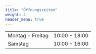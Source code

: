 ```yaml
---
title: "Öffnungszeiten"
weight: 4
header_menu: true
---
```


|                  |               |
|------------------|---------------|
| Montag - Freitag | 10:00 - 18:00 |
| Samstag          | 10:00 - 16:00 |
